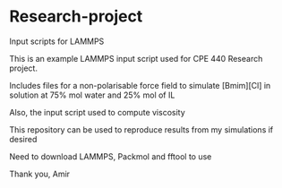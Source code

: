 # Research-project
Input scripts for LAMMPS  

This is an example LAMMPS input script used for CPE 440 Research project. 

  Includes files for a non-polarisable force field to simulate [Bmim][Cl] in solution at 75% mol water and     25% mol of IL
  
  Also, the input script used to compute viscosity 
  
  This repository can be used to reproduce results from my simulations if desired
   
  Need to download LAMMPS, Packmol and fftool to use
  
Thank you,
Amir 
